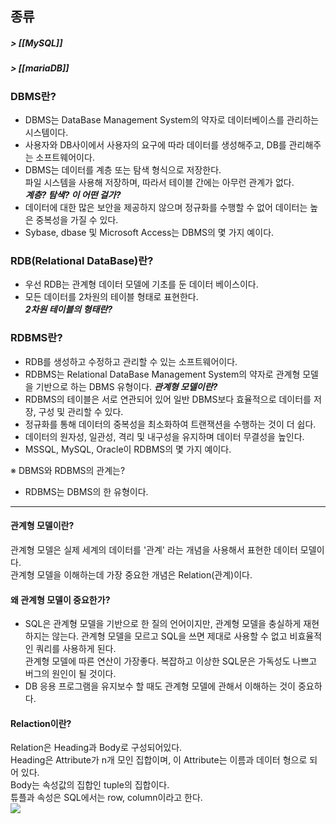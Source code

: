 
## 종류

##### > [[MySQL]]
##### > [[mariaDB]]



### DBMS란?

- DBMS는 DataBase Management System의 약자로 데이터베이스를 관리하는 시스템이다.
- 사용자와 DB사이에서 사용자의 요구에 따라 데이터를 생성해주고, DB를 관리해주는 소프트웨어이다.
- DBMS는 데이터를 계층 또는 탐색 형식으로 저장한다.  
    파일 시스템을 사용해 저장하며, 따라서 테이블 간에는 아무런 관계가 없다.  
    **_계층? 탐색? 이 어떤 걸가?_**
- 데이터에 대한 많은 보안을 제공하지 않으며 정규화를 수행할 수 없어 데이터는 높은 중복성을 가질 수 있다.
- Sybase, dbase 및 Microsoft Access는 DBMS의 몇 가지 예이다.

### RDB(Relational DataBase)란?

- 우선 RDB는 관계형 데이터 모델에 기초를 둔 데이터 베이스이다.
- 모든 데이터를 2차원의 테이블 형태로 표현한다.  
    **_2차원 테이블의 형태란?_**

### RDBMS란?

- RDB를 생성하고 수정하고 관리할 수 있는 소프트웨어이다.
- RDBMS는 Relational DataBase Management System의 약자로 관계형 모델을 기반으로 하는 DBMS 유형이다. **_관계형 모델이란?_**
- RDBMS의 테이블은 서로 연관되어 있어 일반 DBMS보다 효율적으로 데이터를 저장, 구성 및 관리할 수 있다.
- 정규화를 통해 데이터의 중복성을 최소화하여 트랜잭션을 수행하는 것이 더 쉽다.
- 데이터의 원자성, 일관성, 격리 및 내구성을 유지하며 데이터 무결성을 높인다.
- MSSQL, MySQL, Oracle이 RDBMS의 몇 가지 예이다.

※ DBMS와 RDBMS의 관계는?  
- RDBMS는 DBMS의 한 유형이다.

---

#### 관계형 모델이란?

관계형 모델은 실제 세계의 데이터를 '관계' 라는 개념을 사용해서 표현한 데이터 모델이다.  
관계형 모델을 이해하는데 가장 중요한 개념은 Relation(관계)이다.

#### 왜 관계형 모델이 중요한가?

- SQL은 관계형 모델을 기반으로 한 질의 언어이지만, 관계형 모델을 충실하게 재현하지는 않는다. 관계형 모델을 모르고 SQL을 쓰면 제대로 사용할 수 없고 비효율적인 쿼리를 사용하게 된다.  
    관계형 모델에 따른 연산이 가장좋다. 복잡하고 이상한 SQL문은 가독성도 나쁘고 버그의 원인이 될 것이다.
- DB 응용 프로그램을 유지보수 할 때도 관계형 모델에 관해서 이해하는 것이 중요하다.

#### Relaction이란?

Relation은 Heading과 Body로 구성되어있다.  
Heading은 Attribute가 n개 모인 집합이며, 이 Attribute는 이름과 데이터 형으로 되어 있다.  
Body는 속성값의 집합인 tuple의 집합이다.  
튜플과 속성은 SQL에서는 row, column이라고 한다.  
![](https://velog.velcdn.com/images%2Fsysop%2Fpost%2Fede750c2-ec03-43d7-bad0-9de78b7cefe9%2Fimage.png)